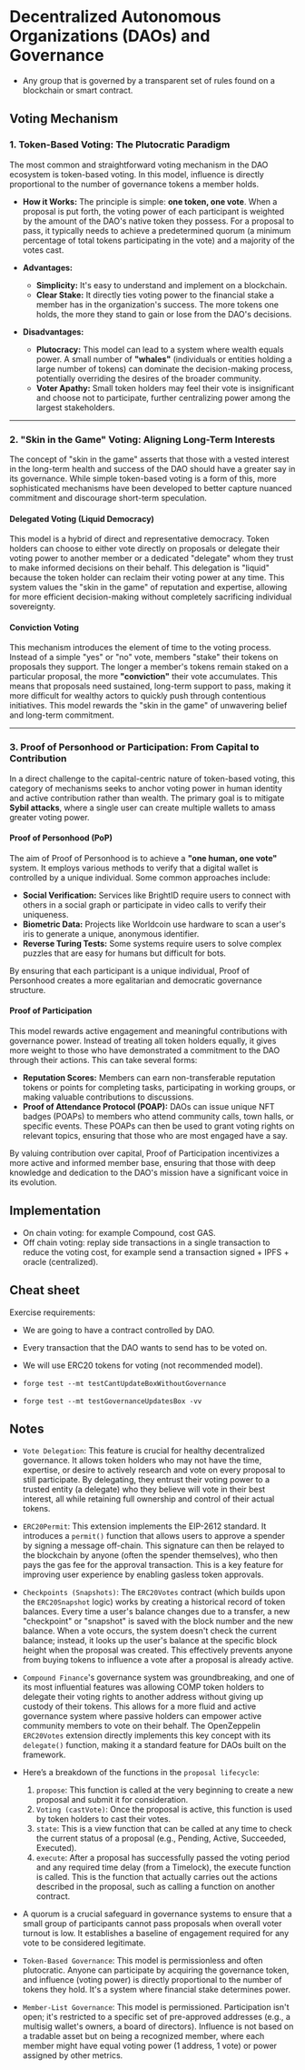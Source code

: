# Decentralized Autonomous Organizations (DAOs) and Governance

* Any group that is governed by a transparent set of rules found on a blockchain or smart contract.

## Voting Mechanism

### 1. Token-Based Voting: The Plutocratic Paradigm

The most common and straightforward voting mechanism in the DAO ecosystem is token-based voting. In this model, influence is directly proportional to the number of governance tokens a member holds.

* **How it Works:** The principle is simple: **one token, one vote**. When a proposal is put forth, the voting power of each participant is weighted by the amount of the DAO's native token they possess. For a proposal to pass, it typically needs to achieve a predetermined quorum (a minimum percentage of total tokens participating in the vote) and a majority of the votes cast.

* **Advantages:**
    * **Simplicity:** It's easy to understand and implement on a blockchain.
    * **Clear Stake:** It directly ties voting power to the financial stake a member has in the organization's success. The more tokens one holds, the more they stand to gain or lose from the DAO's decisions.

* **Disadvantages:**
    * **Plutocracy:** This model can lead to a system where wealth equals power. A small number of **"whales"** (individuals or entities holding a large number of tokens) can dominate the decision-making process, potentially overriding the desires of the broader community.
    * **Voter Apathy:** Small token holders may feel their vote is insignificant and choose not to participate, further centralizing power among the largest stakeholders.

---

### 2. "Skin in the Game" Voting: Aligning Long-Term Interests

The concept of "skin in the game" asserts that those with a vested interest in the long-term health and success of the DAO should have a greater say in its governance. While simple token-based voting is a form of this, more sophisticated mechanisms have been developed to better capture nuanced commitment and discourage short-term speculation.

#### Delegated Voting (Liquid Democracy)
This model is a hybrid of direct and representative democracy. Token holders can choose to either vote directly on proposals or delegate their voting power to another member or a dedicated "delegate" whom they trust to make informed decisions on their behalf. This delegation is "liquid" because the token holder can reclaim their voting power at any time. This system values the "skin in the game" of reputation and expertise, allowing for more efficient decision-making without completely sacrificing individual sovereignty.

#### Conviction Voting
This mechanism introduces the element of time to the voting process. Instead of a simple "yes" or "no" vote, members "stake" their tokens on proposals they support. The longer a member's tokens remain staked on a particular proposal, the more **"conviction"** their vote accumulates. This means that proposals need sustained, long-term support to pass, making it more difficult for wealthy actors to quickly push through contentious initiatives. This model rewards the "skin in the game" of unwavering belief and long-term commitment.

---

### 3. Proof of Personhood or Participation: From Capital to Contribution

In a direct challenge to the capital-centric nature of token-based voting, this category of mechanisms seeks to anchor voting power in human identity and active contribution rather than wealth. The primary goal is to mitigate **Sybil attacks**, where a single user can create multiple wallets to amass greater voting power.

#### Proof of Personhood (PoP)
The aim of Proof of Personhood is to achieve a **"one human, one vote"** system. It employs various methods to verify that a digital wallet is controlled by a unique individual. Some common approaches include:

* **Social Verification:** Services like BrightID require users to connect with others in a social graph or participate in video calls to verify their uniqueness.
* **Biometric Data:** Projects like Worldcoin use hardware to scan a user's iris to generate a unique, anonymous identifier.
* **Reverse Turing Tests:** Some systems require users to solve complex puzzles that are easy for humans but difficult for bots.

By ensuring that each participant is a unique individual, Proof of Personhood creates a more egalitarian and democratic governance structure.

#### Proof of Participation
This model rewards active engagement and meaningful contributions with governance power. Instead of treating all token holders equally, it gives more weight to those who have demonstrated a commitment to the DAO through their actions. This can take several forms:

* **Reputation Scores:** Members can earn non-transferable reputation tokens or points for completing tasks, participating in working groups, or making valuable contributions to discussions.
* **Proof of Attendance Protocol (POAP):** DAOs can issue unique NFT badges (POAPs) to members who attend community calls, town halls, or specific events. These POAPs can then be used to grant voting rights on relevant topics, ensuring that those who are most engaged have a say.

By valuing contribution over capital, Proof of Participation incentivizes a more active and informed member base, ensuring that those with deep knowledge and dedication to the DAO's mission have a significant voice in its evolution.

## Implementation

* On chain voting: for example Compound, cost GAS.
* Off chain voting: replay side transactions in a single transaction to reduce the voting cost, for example send a transaction signed + IPFS + oracle (centralized).

## Cheat sheet

Exercise requirements:
* We are going to have a contract controlled by DAO.
* Every transaction that the DAO wants to send has to be voted on.
* We will use ERC20 tokens for voting (not recommended model).

* `forge test --mt testCantUpdateBoxWithoutGovernance`
* `forge test --mt testGovernanceUpdatesBox -vv`


## Notes

* `Vote Delegation`: This feature is crucial for healthy decentralized governance. It allows token holders who may not have the time, expertise, or desire to actively research and vote on every proposal to still participate. By delegating, they entrust their voting power to a trusted entity (a delegate) who they believe will vote in their best interest, all while retaining full ownership and control of their actual tokens.

* `ERC20Permit`: This extension implements the EIP-2612 standard. It introduces a `permit()` function that allows users to approve a spender by signing a message off-chain. This signature can then be relayed to the blockchain by anyone (often the spender themselves), who then pays the gas fee for the approval transaction. This is a key feature for improving user experience by enabling gasless token approvals.

* `Checkpoints (Snapshots)`: The `ERC20Votes` contract (which builds upon the `ERC20Snapshot` logic) works by creating a historical record of token balances. Every time a user's balance changes due to a transfer, a new "checkpoint" or "snapshot" is saved with the block number and the new balance. When a vote occurs, the system doesn't check the current balance; instead, it looks up the user's balance at the specific block height when the proposal was created. This effectively prevents anyone from buying tokens to influence a vote after a proposal is already active.

* `Compound Finance`'s governance system was groundbreaking, and one of its most influential features was allowing COMP token holders to delegate their voting rights to another address without giving up custody of their tokens. This allows for a more fluid and active governance system where passive holders can empower active community members to vote on their behalf. The OpenZeppelin `ERC20Votes` extension directly implements this key concept with its `delegate()` function, making it a standard feature for DAOs built on the framework.

* Here’s a breakdown of the functions in the `proposal lifecycle`:
    1. `propose`: This function is called at the very beginning to create a new proposal and submit it for consideration.
    2. `Voting (castVote)`: Once the proposal is active, this function is used by token holders to cast their votes.
    3. `state`: This is a view function that can be called at any time to check the current status of a proposal (e.g., Pending, Active, Succeeded, Executed).
    4. `execute`: After a proposal has successfully passed the voting period and any required time delay (from a Timelock), the execute function is called. This is the function that actually carries out the actions described in the proposal, such as calling a function on another contract.

* A quorum is a crucial safeguard in governance systems to ensure that a small group of participants cannot pass proposals when overall voter turnout is low. It establishes a baseline of engagement required for any vote to be considered legitimate.

* `Token-Based Governance`: This model is permissionless and often plutocratic. Anyone can participate by acquiring the governance token, and influence (voting power) is directly proportional to the number of tokens they hold. It's a system where financial stake determines power.

* `Member-List Governance`: This model is permissioned. Participation isn't open; it's restricted to a specific set of pre-approved addresses (e.g., a multisig wallet's owners, a board of directors). Influence is not based on a tradable asset but on being a recognized member, where each member might have equal voting power (1 address, 1 vote) or power assigned by other metrics.
